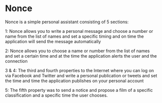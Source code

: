 # Nonce
Nonce is a simple personal assistant consisting of 5 sections:

1: Nonce  allows you to write a personal message and choose a number or name from the list of names and set a specific timing and on time the application will send the message automatically

2: Nonce  allows you to choose a name or number from the list of names and set a certain time and at the time the application alerts the user and the connection

3 & 4: The third and fourth properties to the Internet where you can log on via Facebook and Twitter and write a personal publication or tweets and set the time and time the application publishes on your personal account

5: The fifth property was to send a notice and propose a film of a specific classification and a specific time the user chooses.
